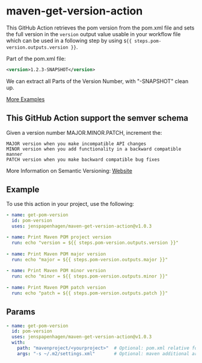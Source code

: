 # maven-get-version-action

This GitHub Action retrieves the pom version from the pom.xml file and sets the full version in the `version` 
output value usable in your workflow file which can be used in a following step by using `${{ steps.pom-version.outputs.version }}`. 


Part of the pom.xml file:

```xml
<version>1.2.3-SNAPSHOT</version>
```
We can extract all Parts of the Version Number, with "-SNAPSHOT" clean up.

[More Examples](#example)

## This GitHub Action support the semver schema

Given a version number MAJOR.MINOR.PATCH, increment the:

    MAJOR version when you make incompatible API changes
    MINOR version when you add functionality in a backward compatible manner
    PATCH version when you make backward compatible bug fixes

 More Information on Semantic Versioning:
 [Website](https://semver.org/)

## Example

To use this action in your project, use the following:

```yaml
- name: get-pom-version
  id: pom-version
  uses: jenspapenhagen/maven-get-version-action@v1.0.3

- name: Print Maven POM project version
  run: echo "version = ${{ steps.pom-version.outputs.version }}"
  
- name: Print Maven POM major version
  run: echo "major = ${{ steps.pom-version.outputs.major }}"
  
- name: Print Maven POM minor version
  run: echo "minor = ${{ steps.pom-version.outputs.minor }}"
    
- name: Print Maven POM patch version
  run: echo "patch = ${{ steps.pom-version.outputs.patch }}"
```

## Params

```yaml
- name: get-pom-version
  id: pom-version
  uses: jenspapenhagen/maven-get-version-action@v1.0.3
  with:
    path: "mavenproject/<yourproject>"  # Optional: pom.xml relative folder path (exclude "/pom.xml" in the path)
    args: "-s ~/.m2/settings.xml"       # Optional: maven additional args to run 
```
